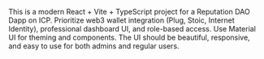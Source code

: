<!-- Use this file to provide workspace-specific custom instructions to Copilot. For more details, visit https://code.visualstudio.com/docs/copilot/copilot-customization#_use-a-githubcopilotinstructionsmd-file -->

This is a modern React + Vite + TypeScript project for a Reputation DAO Dapp on ICP. Prioritize web3 wallet integration (Plug, Stoic, Internet Identity), professional dashboard UI, and role-based access. Use Material UI for theming and components. The UI should be beautiful, responsive, and easy to use for both admins and regular users.
